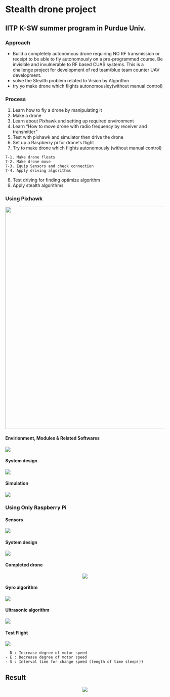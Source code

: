 # Stealth drone project
## IITP K-SW summer program in Purdue Univ.

### Approach
- Build a completely autonomous drone requiring NO RF transmission or receipt to be able to
  fly autonomously on a pre-programmed course. Be invisible and invulnerable to RF based
  CUAS systems. This is a challenge project for development of red team/blue team counter
  UAV development.
- solve the Stealth problem related to Vision by Algorithm
- try yo make drone which flights autonomousley(without manual control)


### Process
  1. Learn how to fly a drone by manipulating it
  2. Make a drone
  3. Learn about Pixhawk and setting up required environment
  4. Learn “How to move drone with radio frequency by receiver and transmitter”
  5. Test with pixhawk and simulator then drive the drone
  6. Set up a Raspberry pi for drone&#39;s flight
  7. Try to make drone which flights autonomously (without manual control)
  
    7-1. Make drone floats
    7-2. Make drone move
    7-3. Equip Sensors and check connection
    7-4. Apply driving algorithms
  8. Test driving for finding optimize algorithm
  9. Apply stealth algorithms
### Using Pixhawk
<p>
  <img src="image/pixhawk.png", width="700">
</p>

#### Envirionment, Modules & Related Softwares
<p>
  <img src="image/software.png">
</p>

#### System design
<p>
  <img src="image/system_design.png">
</p>

#### Simulation 
<p>
  <img src="image/simulation.png">
</p>

### Using Only Raspberry Pi

#### Sensors
<p>
  <img src="image/sensors.png">
</p>

#### System design
<p>
  <img src="image/sensor_system_design.png">
</p>

#### Completed drone
<p align="center">
  <img src="image/drone.png">
</p>

#### Gyro algorithm
<p>
  <img src="image/sensor_algorithm.png">
</p>

#### Ultrasonic algorithm
<p>
  <img src="image/sensor_algorithm_ultrasonic.png">
</p>

#### Test Flight 
<p>
  <img src="image/simulation_first.png">
</p>

```
- D : Increase degree of motor speed
- E : Decrease degree of motor speed
- S : Interval time for change speed (length of time sleep())
```

## Result
<p align="center">
  <img src="image/simulation3.gif">
</p>
